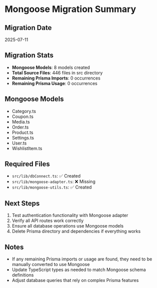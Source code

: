 # Mongoose Migration Summary

## Migration Date
2025-07-11

## Migration Stats
- **Mongoose Models**: 8 models created
- **Total Source Files**: 446 files in src directory
- **Remaining Prisma Imports**: 0 occurrences
- **Remaining Prisma Usage**: 0 occurrences

## Mongoose Models
- Category.ts
- Coupon.ts
- Media.ts
- Order.ts
- Product.ts
- Settings.ts
- User.ts
- WishlistItem.ts

## Required Files
- `src/lib/dbConnect.ts`: ✅ Created
- `src/lib/mongoose-adapter.ts`: ❌ Missing
- `src/lib/mongoose-utils.ts`: ✅ Created

## Next Steps
1. Test authentication functionality with Mongoose adapter
2. Verify all API routes work correctly
3. Ensure all database operations use Mongoose models
4. Delete Prisma directory and dependencies if everything works

## Notes
- If any remaining Prisma imports or usage are found, they need to be manually converted to use Mongoose
- Update TypeScript types as needed to match Mongoose schema definitions
- Adjust database queries that rely on complex Prisma features
